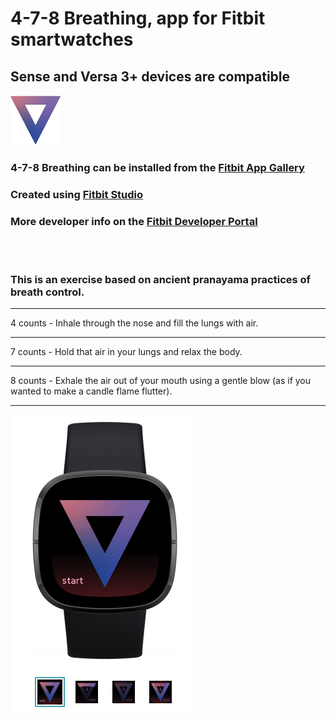 # 4-7-8 Breathing, app for Fitbit smartwatches
## Sense and Versa 3+ devices are compatible


![4-7-8 app icon](https://raw.githubusercontent.com/bazzarelli/4-7-8-breath/main/resources/icon.png)

### 4-7-8 Breathing can be installed from the [Fitbit App Gallery](https://gallery.fitbit.com/details/46f27c44-5271-48b0-8b6a-74b63334e83e)

### Created using [Fitbit Studio](https://studio.fitbit.com/)
### More developer info on the [Fitbit Developer Portal](https://dev.fitbit.com/)

<br/>
<br/>

### This is an exercise based on ancient pranayama practices of breath control.
- - - - - - -

4 counts - Inhale through the nose and fill the lungs with air.

- - - - - - -

7 counts - Hold that air in your lungs and relax the body.

- - - - - - -

8 counts - Exhale the air out of your mouth using a gentle blow (as if you wanted to make a candle flame flutter).

- - - - - - -


![4-7-8 app on a Fitbit Sense](https://raw.githubusercontent.com/bazzarelli/4-7-8-breath/main/Fitbit-Sense-4-7-8.png)